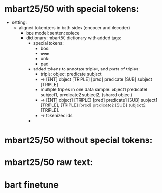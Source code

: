 # mbart25/50 with special tokens:
+ setting:
    + aligned tokenizers in both sides (encoder and decoder)
        + bpe model: sentencepiece
        + dictionary: mbart50 dictionary with added tags:
            + special tokens:
                + bos: <s>
                + eos: </s>
                + unk: <unk>
                + pad: <pad>
            + added tokens to annotate triples, and parts of triples:
                + triple: object predicate subject
                + -> [ENT] object [TRIPLE] [pred] predicate [SUB] subject [TRIPLE]
                + multiple triples in one data sample: object1 predicate1 subject1, predicate2 subject2, (shared object)
                + -> [ENT] object1 [TRIPLE] [pred] predicate1 [SUB] subject1 [TRIPLE], [TRIPLE] [pred] predicate2 [SUB] subject2 [TRIPLE].
                + -> tokenized ids
            + 


# mbart25/50 without special tokens:



# mbart25/50 raw text:


# bart finetune

